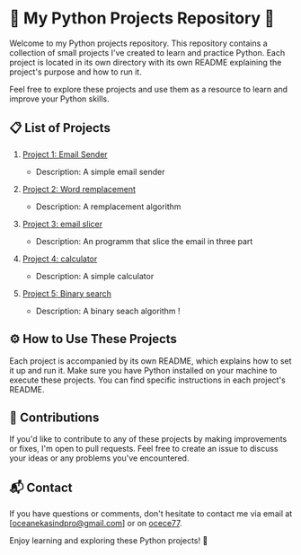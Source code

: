 # 🐍 My Python Projects Repository 🚀

Welcome to my Python projects repository. This repository contains a collection of small projects I've created to learn and practice Python. Each project is located in its own directory with its own README explaining the project's purpose and how to run it.

Feel free to explore these projects and use them as a resource to learn and improve your Python skills.

## 📋 List of Projects

1. [Project 1: Email Sender](/email)
   - Description: A simple email sender
  
     
2. [Project 2: Word remplacement](/[str_repl])
   - Description: A remplacement algorithm

3. [Project 3: email slicer](/[email_slicer])
   - Description: An programm that slice the email in three part

4. [Project 4: calculator](/[calculator])
   - Description: A simple calculator
  
5. [Project 5: Binary search](/[binairy_search])
   - Description: A binary seach algorithm !
   
## ⚙️ How to Use These Projects

Each project is accompanied by its own README, which explains how to set it up and run it. Make sure you have Python installed on your machine to execute these projects. You can find specific instructions in each project's README.

## 🤝 Contributions

If you'd like to contribute to any of these projects by making improvements or fixes, I'm open to pull requests. Feel free to create an issue to discuss your ideas or any problems you've encountered.

## 📬 Contact

If you have questions or comments, don't hesitate to contact me via email at [oceanekasindpro@gmail.com] or on [ocece77](https://github.com/ocece77).

Enjoy learning and exploring these Python projects! 🎉

